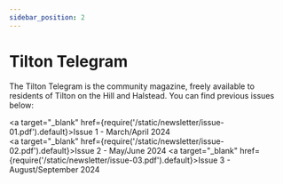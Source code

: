 ```yaml
---
sidebar_position: 2
---
```


# Tilton Telegram

The Tilton Telegram is the community magazine, freely available to residents of Tilton on the Hill and Halstead.
You can find previous issues below:

<a target="\_blank" href={require('/static/newsletter/issue-01.pdf').default}>Issue 1 - March/April 2024</a><br />
<a target="\_blank" href={require('/static/newsletter/issue-02.pdf').default}>Issue 2 - May/June 2024</a>
<a target="\_blank" href={require('/static/newsletter/issue-03.pdf').default}>Issue 3 - August/September 2024</a>